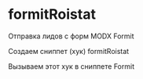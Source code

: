 # formitRoistat
Отправка лидов с форм MODX Formit

Создаем сниппет (хук) formitRoistat

Вызываем этот хук в сниппете Formit
